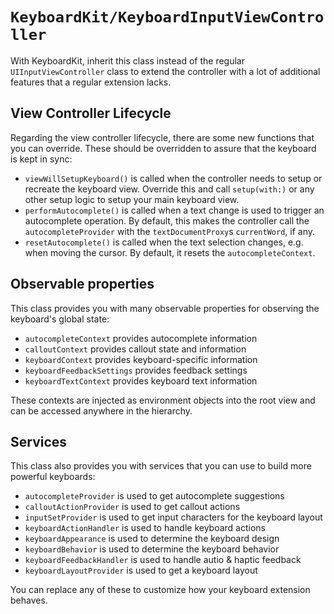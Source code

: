 # ``KeyboardKit/KeyboardInputViewController``

With KeyboardKit, inherit this class instead of the regular
`UIInputViewController` class to extend the controller with
a lot of additional features that a regular extension lacks.


## View Controller Lifecycle

Regarding the view controller lifecycle, there are some new
functions that you can override. These should be overridden
to assure that the keyboard is kept in sync:

* ``viewWillSetupKeyboard()`` is called when the controller
needs to setup or recreate the keyboard view. Override this
and call ``setup(with:)`` or any other setup logic to setup
your main keyboard view.
* ``performAutocomplete()`` is called when a text change is
used to trigger an autocomplete operation. By default, this
makes the controller call the ``autocompleteProvider`` with
the ``textDocumentProxy``s `currentWord`, if any.
* ``resetAutocomplete()`` is called when the text selection
changes, e.g. when moving the cursor. By default, it resets
the ``autocompleteContext``.


## Observable properties

This class provides you with many observable properties for
observing the keyboard's global state:

* ``autocompleteContext`` provides autocomplete information
* ``calloutContext`` provides callout state and information
* ``keyboardContext`` provides keyboard-specific information
* ``keyboardFeedbackSettings`` provides feedback settings
* ``keyboardTextContext`` provides keyboard text information

These contexts are injected as environment objects into the
root view and can be accessed anywhere in the hierarchy.


## Services

This class also provides you with services that you can use
to build more powerful keyboards:

* ``autocompleteProvider`` is used to get autocomplete suggestions
* ``calloutActionProvider`` is used to get callout actions
* ``inputSetProvider`` is used to get input characters for the keyboard layout
* ``keyboardActionHandler`` is used to handle keyboard actions
* ``keyboardAppearance`` is used to determine the keyboard design
* ``keyboardBehavior`` is used to determine the keyboard behavior
* ``keyboardFeedbackHandler`` is used to handle autio & haptic feedback
* ``keyboardLayoutProvider`` is used to get a keyboard layout

You can replace any of these to customize how your keyboard
extension behaves.
